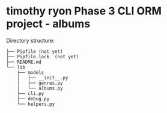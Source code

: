# timothy ryon Phase 3 CLI ORM project - albums

Directory structure:

```console
├── Pipfile (not yet)
├── Pipfile.lock  (not yet)
├── README.md
└── lib
    ├── models
    │   ├── __init__.py
    │   ├── genres.py
    |   └── albums.py
    ├── cli.py
    ├── debug.py
    └── helpers.py
```

